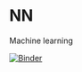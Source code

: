 # NN
Machine learning

[![Binder](https://mybinder.org/badge_logo.svg)](https://mybinder.org/v2/gh/zebrassimo/NN/master)
